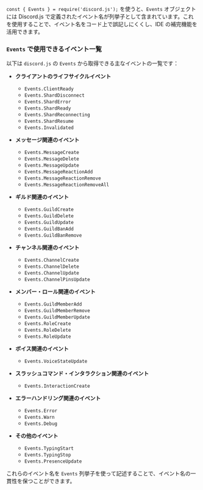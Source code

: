 `const { Events } = require('discord.js');` を使うと、`Events` オブジェクトには Discord.js で定義されたイベント名が列挙子として含まれています。これを使用することで、イベント名をコード上で誤記しにくくし、IDE の補完機能を活用できます。

### `Events` で使用できるイベント一覧

以下は `discord.js` の `Events` から取得できる主なイベントの一覧です：

- **クライアントのライフサイクルイベント**
  - `Events.ClientReady`
  - `Events.ShardDisconnect`
  - `Events.ShardError`
  - `Events.ShardReady`
  - `Events.ShardReconnecting`
  - `Events.ShardResume`
  - `Events.Invalidated`

- **メッセージ関連のイベント**
  - `Events.MessageCreate`
  - `Events.MessageDelete`
  - `Events.MessageUpdate`
  - `Events.MessageReactionAdd`
  - `Events.MessageReactionRemove`
  - `Events.MessageReactionRemoveAll`

- **ギルド関連のイベント**
  - `Events.GuildCreate`
  - `Events.GuildDelete`
  - `Events.GuildUpdate`
  - `Events.GuildBanAdd`
  - `Events.GuildBanRemove`

- **チャンネル関連のイベント**
  - `Events.ChannelCreate`
  - `Events.ChannelDelete`
  - `Events.ChannelUpdate`
  - `Events.ChannelPinsUpdate`

- **メンバー・ロール関連のイベント**
  - `Events.GuildMemberAdd`
  - `Events.GuildMemberRemove`
  - `Events.GuildMemberUpdate`
  - `Events.RoleCreate`
  - `Events.RoleDelete`
  - `Events.RoleUpdate`

- **ボイス関連のイベント**
  - `Events.VoiceStateUpdate`

- **スラッシュコマンド・インタラクション関連のイベント**
  - `Events.InteractionCreate`

- **エラーハンドリング関連のイベント**
  - `Events.Error`
  - `Events.Warn`
  - `Events.Debug`

- **その他のイベント**
  - `Events.TypingStart`
  - `Events.TypingStop`
  - `Events.PresenceUpdate`

これらのイベント名を `Events` 列挙子を使って記述することで、イベント名の一貫性を保つことができます。